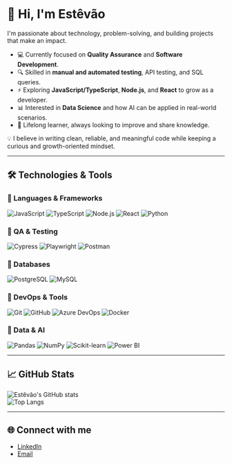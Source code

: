 # 👋 Hi, I'm Estêvão  

I'm passionate about technology, problem-solving, and building projects that make an impact.  

- 💻 Currently focused on **Quality Assurance** and **Software Development**.  
- 🔍 Skilled in **manual and automated testing**, API testing, and SQL queries.  
- ⚡ Exploring **JavaScript/TypeScript**, **Node.js**, and **React** to grow as a developer.  
- 📊 Interested in **Data Science** and how AI can be applied in real-world scenarios.  
- 🌱 Lifelong learner, always looking to improve and share knowledge.  

💡 I believe in writing clean, reliable, and meaningful code while keeping a curious and growth-oriented mindset.  

---

## 🛠️ Technologies & Tools  

### 🔹 Languages & Frameworks  
![JavaScript](https://img.shields.io/badge/JavaScript-F7DF1E?style=for-the-badge&logo=javascript&logoColor=black) ![TypeScript](https://img.shields.io/badge/TypeScript-3178C6?style=for-the-badge&logo=typescript&logoColor=white) ![Node.js](https://img.shields.io/badge/Node.js-339933?style=for-the-badge&logo=node.js&logoColor=white) ![React](https://img.shields.io/badge/React-20232A?style=for-the-badge&logo=react&logoColor=61DAFB) ![Python](https://img.shields.io/badge/Python-3776AB?style=for-the-badge&logo=python&logoColor=white)  

### 🔹 QA & Testing  
![Cypress](https://img.shields.io/badge/Cypress-17202C?style=for-the-badge&logo=cypress&logoColor=white) ![Playwright](https://img.shields.io/badge/Playwright-2EAD33?style=for-the-badge&logo=playwright&logoColor=white) ![Postman](https://img.shields.io/badge/Postman-FF6C37?style=for-the-badge&logo=postman&logoColor=white)   

### 🔹 Databases  
![PostgreSQL](https://img.shields.io/badge/PostgreSQL-4169E1?style=for-the-badge&logo=postgresql&logoColor=white) ![MySQL](https://img.shields.io/badge/MySQL-4479A1?style=for-the-badge&logo=mysql&logoColor=white)  

### 🔹 DevOps & Tools  
![Git](https://img.shields.io/badge/Git-F05032?style=for-the-badge&logo=git&logoColor=white) ![GitHub](https://img.shields.io/badge/GitHub-181717?style=for-the-badge&logo=github&logoColor=white) ![Azure DevOps](https://img.shields.io/badge/Azure_DevOps-0078D7?style=for-the-badge&logo=azuredevops&logoColor=white) ![Docker](https://img.shields.io/badge/Docker-2496ED?style=for-the-badge&logo=docker&logoColor=white)  

### 🔹 Data & AI  
![Pandas](https://img.shields.io/badge/Pandas-150458?style=for-the-badge&logo=pandas&logoColor=white) ![NumPy](https://img.shields.io/badge/NumPy-013243?style=for-the-badge&logo=numpy&logoColor=white) ![Scikit-learn](https://img.shields.io/badge/Scikit--learn-F7931E?style=for-the-badge&logo=scikitlearn&logoColor=white) ![Power BI](https://img.shields.io/badge/Power_BI-F2C811?style=for-the-badge&logo=powerbi&logoColor=black)  

---

## 📈 GitHub Stats  

![Estêvão's GitHub stats](https://github-readme-stats.vercel.app/api?username=SEU-USUARIO&show_icons=true&theme=dracula)  
![Top Langs](https://github-readme-stats.vercel.app/api/top-langs/?username=SEU-USUARIO&layout=compact&theme=dracula)  

---

## 🌐 Connect with me  

- [LinkedIn](https://www.linkedin.com/in/estevaolelis)  
- [Email](mailto:estevaolelis@gmail.com)  
